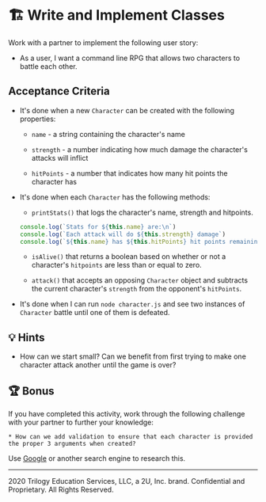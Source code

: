   # 🏗️ Write and Implement Classes

  Work with a partner to implement the following user story:

  * As a user, I want a command line RPG that allows two characters to battle each other.

  ## Acceptance Criteria

  * It's done when a new `Character` can be created with the following properties:

    * `name` - a string containing the character's name

    * `strength` - a number indicating how much damage the character's attacks will inflict

    * `hitPoints` - a number that indicates how many hit points the character has

  * It's done when each `Character` has the following methods:

    * `printStats()` that logs the character's name, strength and hitpoints.

    ```js
    console.log(`Stats for ${this.name} are:\n`)
    console.log(`Each attack will do ${this.strength} damage`)
    console.log(`${this.name} has ${this.hitPoints} hit points remaining`)
    ```

    * `isAlive()` that returns a boolean based on whether or not a character's `hitpoints` are less than or equal to zero.

    * `attack()` that accepts an opposing `Character` object and subtracts the current character's `strength` from the opponent's `hitPoints`.

  * It's done when I can run `node character.js` and see two instances of `Character` battle until one of them is defeated.

  ## 💡 Hints

  * How can we start small? Can we benefit from first trying to make one character attack another until the game is over?

  ## 🏆 Bonus

  If you have completed this activity, work through the following challenge with your partner to further your knowledge:

    * How can we add validation to ensure that each character is provided the proper 3 arguments when created?

  Use [Google](https://www.google.com) or another search engine to research this.

---
2020 Trilogy Education Services, LLC, a 2U, Inc. brand. Confidential and Proprietary. All Rights Reserved.
